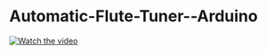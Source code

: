 # Automatic-Flute-Tuner--Arduino

[![Watch the video](https://i.stack.imgur.com/Vp2cE.png)](https://youtu.be/kZ2By9EPutY)
